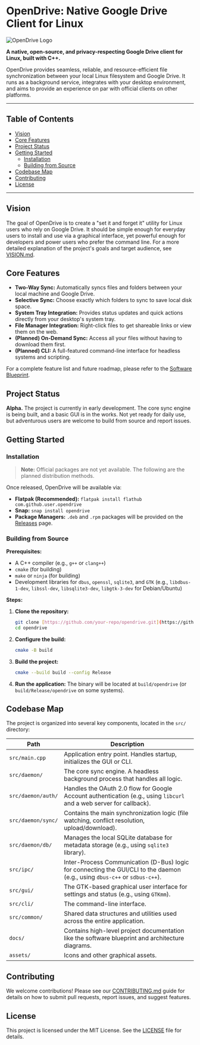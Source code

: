 # OpenDrive: Native Google Drive Client for Linux

![OpenDrive Logo](https://placehold.co/600x300/7c3aed/ffffff?text=OpenDrive)

**A native, open-source, and privacy-respecting Google Drive client for Linux, built with C++.**

OpenDrive provides seamless, reliable, and resource-efficient file synchronization between your local Linux filesystem and Google Drive. It runs as a background service, integrates with your desktop environment, and aims to provide an experience on par with official clients on other platforms.

---

## Table of Contents

- [Vision](#vision)
- [Core Features](#core-features)
- [Project Status](#project-status)
- [Getting Started](#getting-started)
    - [Installation](#installation)
    - [Building from Source](#building-from-source)
- [Codebase Map](#codebase-map)
- [Contributing](#contributing)
- [License](#license)

---

## Vision

The goal of OpenDrive is to create a "set it and forget it" utility for Linux users who rely on Google Drive. It should be simple enough for everyday users to install and use via a graphical interface, yet powerful enough for developers and power users who prefer the command line. For a more detailed explanation of the project's goals and target audience, see [VISION.md](VISION.md).

## Core Features

- **Two-Way Sync:** Automatically syncs files and folders between your local machine and Google Drive.
- **Selective Sync:** Choose exactly which folders to sync to save local disk space.
- **System Tray Integration:** Provides status updates and quick actions directly from your desktop's system tray.
- **File Manager Integration:** Right-click files to get shareable links or view them on the web.
- **(Planned) On-Demand Sync:** Access all your files without having to download them first.
- **(Planned) CLI:** A full-featured command-line interface for headless systems and scripting.

For a complete feature list and future roadmap, please refer to the [Software Blueprint](VISION.md).

## Project Status

**Alpha.** The project is currently in early development. The core sync engine is being built, and a basic GUI is in the works. Not yet ready for daily use, but adventurous users are welcome to build from source and report issues.

## Getting Started

### Installation

> **Note:** Official packages are not yet available. The following are the planned distribution methods.

Once released, OpenDrive will be available via:

- **Flatpak (Recommended):** `flatpak install flathub com.github.user.opendrive`
- **Snap:** `snap install opendrive`
- **Package Managers:** `.deb` and `.rpm` packages will be provided on the [Releases](https://github.com/your-repo/opendrive/releases) page.

### Building from Source

**Prerequisites:**
- A C++ compiler (e.g., `g++` or `clang++`)
- `cmake` (for building)
- `make` or `ninja` (for building)
- Development libraries for `dbus`, `openssl`, `sqlite3`, and `GTK` (e.g., `libdbus-1-dev`, `libssl-dev`, `libsqlite3-dev`, `libgtk-3-dev` for Debian/Ubuntu)

**Steps:**
1.  **Clone the repository:**
    ```bash
    git clone [https://github.com/your-repo/opendrive.git](https://github.com/your-repo/opendrive.git)
    cd opendrive
    ```
2.  **Configure the build:**
    ```bash
    cmake -B build
    ```
3.  **Build the project:**
    ```bash
    cmake --build build --config Release
    ```
4.  **Run the application:**
    The binary will be located at `build/opendrive` (or `build/Release/opendrive` on some systems).

## Codebase Map

The project is organized into several key components, located in the `src/` directory:

| Path                     | Description                                                                                              |
| ------------------------ | -------------------------------------------------------------------------------------------------------- |
| `src/main.cpp`           | Application entry point. Handles startup, initializes the GUI or CLI.                                    |
| `src/daemon/`            | The core sync engine. A headless background process that handles all logic.                              |
| `src/daemon/auth/`       | Handles the OAuth 2.0 flow for Google Account authentication (e.g., using `libcurl` and a web server for callback). |
| `src/daemon/sync/`       | Contains the main synchronization logic (file watching, conflict resolution, upload/download).           |
| `src/daemon/db/`         | Manages the local SQLite database for metadata storage (e.g., using `sqlite3` library).                  |
| `src/ipc/`               | Inter-Process Communication (D-Bus) logic for connecting the GUI/CLI to the daemon (e.g., using `dbus-c++` or `sdbus-c++`). |
| `src/gui/`               | The GTK-based graphical user interface for settings and status (e.g., using `GTKmm`).                  |
| `src/cli/`               | The command-line interface.                                                                              |
| `src/common/`            | Shared data structures and utilities used across the entire application.                                 |
| `docs/`                  | Contains high-level project documentation like the software blueprint and architecture diagrams.         |
| `assets/`                | Icons and other graphical assets.                                                                        |

## Contributing

We welcome contributions! Please see our [CONTRIBUTING.md](CONTRIBUTING.md) guide for details on how to submit pull requests, report issues, and suggest features.

## License

This project is licensed under the MIT License. See the [LICENSE](LICENSE) file for details.

